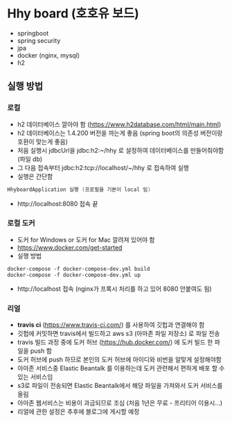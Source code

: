 # Hhy board (호호유 보드)
- springboot
- spring security
- jpa
- docker (nginx, mysql)
- h2

## 실행 방법
### 로컬
- h2 데이터베이스 깔아야 함 (https://www.h2database.com/html/main.html) 
- h2 데이터베이스는 1.4.200 버전을 까는게 좋음 (spring boot의 의존성 버전이랑 호환이 맞는게 좋음)
- 처음 실행시 jdbcUrl을 jdbc:h2:~/hhy 로 설정하여 데이터베이스를 만들어줘야함 (파일 db)
- 그 다음 접속부터 jdbc:h2:tcp://localhost/~/hhy 로 접속하여 실행
- 실행은 간단함 
``` java 
HhyboardApplication 실행 (프로필을 기본이 local 임) 
```
- http://localhost:8080 접속 끝

### 로컬 도커
- 도커 for Windows or 도커 for Mac 깔려져 있어야 함
- https://www.docker.com/get-started
- 실행 방법
```
docker-compose -f docker-compose-dev.yml build 
docker-compose -f docker-compose-dev.yml up
```
- http://localhost 접속 (nginx가 프록시 처리를 하고 있어 8080 안붙여도 됨)

### 리얼
- **travis ci** (https://www.travis-ci.com/) 를 사용하여 깃헙과 연결해야 함
- 깃헙에 커밋하면 travis에서 빌드하고 aws s3 (아마존 파일 저장소) 로 파일 전송
- travis 빌드 과정 중에 도커 허브 (https://hub.docker.com/) 에 도커 빌드 한 파일을 push 함
- 도커 허브에 push 하므로 본인의 도커 허브에 아이디와 비번을 알맞게 설정해야함
- 아마존 서비스중 Elastic Beantalk 를 이용하는데 도커 관련해서 편하게 배포 할 수 있는 서비스임
- s3로 파일이 전송되면 Elastic Beantalk에서 해당 파일을 가져와서 도커 서비스를 올림
- 아마존 웹서비스는 비용이 과금되므로 조심 (처음 1년은 무료 - 프리티어 이용시...)
- 리얼에 관한 설정은 추후에 블로그에 게시할 예정
